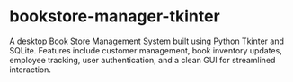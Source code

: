 # bookstore-manager-tkinter
A desktop Book Store Management System built using Python Tkinter and SQLite. Features include customer management, book inventory updates, employee tracking, user authentication, and a clean GUI for streamlined interaction.
